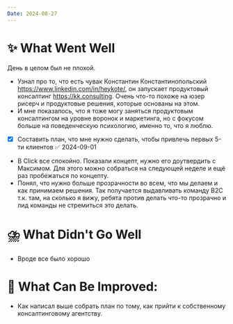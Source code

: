 ```yaml
---
Date: 2024-08-27
---
```


# **✨ What Went Well**

День в целом был не плохой. 
- Узнал про то, что есть чувак Константин Константинопольский https://www.linkedin.com/in/heykote/, он запускает продуктовый консалтинг https://kk.consulting. Очень что-то похоже на юзер рисерч и продуктовые решения, которые основаны на этом. 
- И мне показалось, что я тоже могу заняться продуктовым консалтингом на уровне воронок и маркетинга, но с фокусом больше на поведенческую психологию, именно то, что я люблю. 
- [x] Составить план, что мне нужно сделать, чтобы привлечь первых 5-ти клиентов ✅ 2024-09-01

- В Click все спокойно. Показали концепт, нужно его доутвердить с Максимом. Для этого можно собраться на следующей неделе и ещё раз пробежаться по концепту.
- Понял, что нужно больше прозрачности во всем, что мы делаем и как принимаем решения. Так получается выдавливать команду B2C т.к. там, на сколько я вижу, ребята против делать что-то прозрачно и лид команды не стремиться это делать. 


#  **⛈️ What Didn't Go Well**
- Вроде все было хорошо


# **💫 What Can Be Improved**:
- Как написал выше собрать план по тому, как прийти к собственному консалтинговому агентству. 

